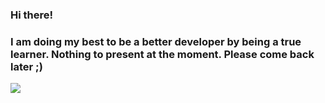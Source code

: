 ### Hi there!

### I am doing my best to be a better developer by being a true learner. Nothing to present at the moment. Please come back later ;)

<img src="https://media.giphy.com/media/8dYmJ6Buo3lYY/source.gif" />
